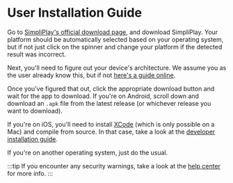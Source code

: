 # User Installation Guide
Go to [SimpliPlay's official download page](https://simpliplay.netlify.app/#download-options), and download SimpliPlay. Your platform should be automatically selected based on your
operating system, but if not just click on the spinner and change your platform if the detected result was incorrect.

Next, you'll need to figure out your device's architecture. We assume you as the user already know this, but if not [here's a guide online](https://www.chiefarchitect.com/support/article/KB-01230/determining-if-your-computer-is-32-bit-or-64-bit.html#:~:text=In%20the%20Run%20dialog%20that,that%20uses%2032%2Dbit%20architecture.).

Once you've figured that out, click the appropriate download button and wait for the app to download. If you're on Android, scroll down and download an `.apk` file from the latest release (or whichever release you want to download).

If you're on iOS, you'll need to install [XCode](https://developer.apple.com/xcode/) (which is only possible on a Mac) and compile from source. In that case, take a look at the [developer installation guide](https://simpliplay-docs.readthedocs.io/en/latest/Developers/dev-install/).

If you're on another operating system, just do the usual.

:::tip
If you encounter any security warnings, take a look at the [help center](https://simpliplay.netlify.app/help) for more info.
:::




